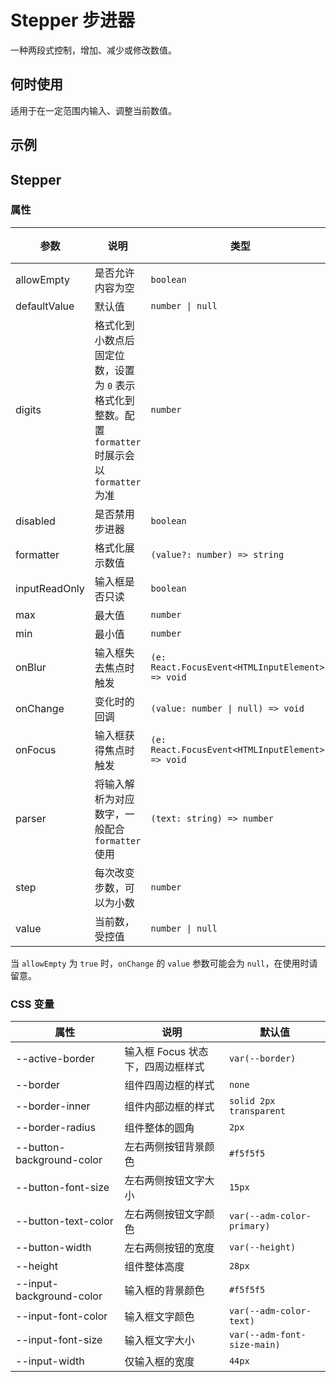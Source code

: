 # Stepper 步进器

一种两段式控制，增加、减少或修改数值。

## 何时使用

适用于在一定范围内输入、调整当前数值。

## 示例

<code src="./demos/demo1.tsx"></code>

<code src="./demos/demo2.tsx"></code>

## Stepper

### 属性

| 参数 | 说明 | 类型 | 默认值 | 版本 |
| --- | --- | --- | --- | --- |
| allowEmpty | 是否允许内容为空 | `boolean` | `false` |
| defaultValue | 默认值 | `number \| null` | `0` |
| digits | 格式化到小数点后固定位数，设置为 `0` 表示格式化到整数。配置 `formatter` 时展示会以 `formatter` 为准 | `number` | - |
| disabled | 是否禁用步进器 | `boolean` | `false` |
| formatter | 格式化展示数值 | `(value?: number) => string` | - | 5.26.0 |
| inputReadOnly | 输入框是否只读 | `boolean` | `false` |
| max | 最大值 | `number` | - |
| min | 最小值 | `number` | - |
| onBlur | 输入框失去焦点时触发 | `(e: React.FocusEvent<HTMLInputElement>) => void` | - |
| onChange | 变化时的回调 | `(value: number \| null) => void` | - |
| onFocus | 输入框获得焦点时触发 | `(e: React.FocusEvent<HTMLInputElement>) => void` | - |
| parser | 将输入解析为对应数字，一般配合 `formatter` 使用 | `(text: string) => number` | - | 5.26.0 |
| step | 每次改变步数，可以为小数 | `number` | `1` |
| value | 当前数，受控值 | `number \| null` | - |

当 `allowEmpty` 为 `true` 时，`onChange` 的 `value` 参数可能会为 `null`，在使用时请留意。

### CSS 变量

| 属性 | 说明 | 默认值 |
| --- | --- | --- |
| --active-border | 输入框 Focus 状态下，四周边框样式 | `var(--border)` |
| --border | 组件四周边框的样式 | `none` |
| --border-inner | 组件内部边框的样式 | `solid 2px transparent` |
| --border-radius | 组件整体的圆角 | `2px` |
| --button-background-color | 左右两侧按钮背景颜色 | `#f5f5f5` |
| --button-font-size | 左右两侧按钮文字大小 | `15px` |
| --button-text-color | 左右两侧按钮文字颜色 | `var(--adm-color-primary)` |
| --button-width | 左右两侧按钮的宽度 | `var(--height)` |
| --height | 组件整体高度 | `28px` |
| --input-background-color | 输入框的背景颜色 | `#f5f5f5` |
| --input-font-color | 输入框文字颜色 | `var(--adm-color-text)` |
| --input-font-size | 输入框文字大小 | `var(--adm-font-size-main)` |
| --input-width | 仅输入框的宽度 | `44px` |
